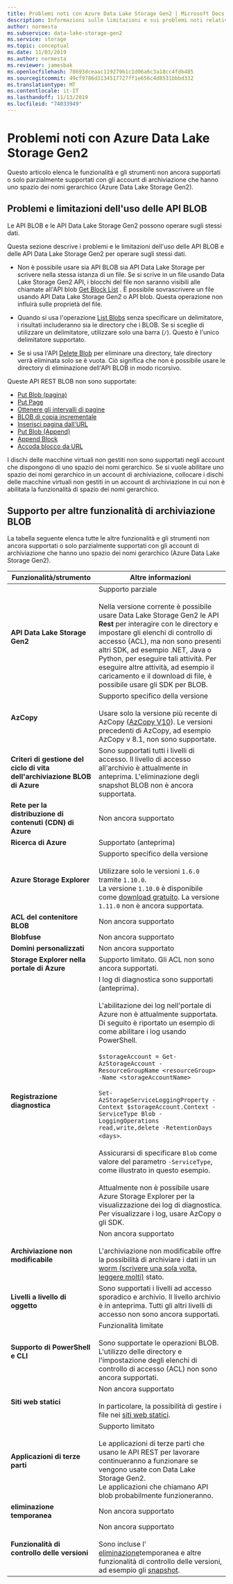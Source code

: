 ```yaml
---
title: Problemi noti con Azure Data Lake Storage Gen2 | Microsoft Docs
description: Informazioni sulle limitazioni e sui problemi noti relativi ad Azure Data Lake Storage Gen2
author: normesta
ms.subservice: data-lake-storage-gen2
ms.service: storage
ms.topic: conceptual
ms.date: 11/03/2019
ms.author: normesta
ms.reviewer: jamesbak
ms.openlocfilehash: 78693dceaac119279b1c1d06a6c3a18cc4fdb485
ms.sourcegitcommit: 49cf9786d3134517727ff1e656c4d8531bbbd332
ms.translationtype: MT
ms.contentlocale: it-IT
ms.lasthandoff: 11/13/2019
ms.locfileid: "74033949"
---
```

# <a name="known-issues-with-azure-data-lake-storage-gen2"></a>Problemi noti con Azure Data Lake Storage Gen2

Questo articolo elenca le funzionalità e gli strumenti non ancora supportati o solo parzialmente supportati con gli account di archiviazione che hanno uno spazio dei nomi gerarchico (Azure Data Lake Storage Gen2).

<a id="blob-apis-disabled" />

## <a name="issues-and-limitations-with-using-blob-apis"></a>Problemi e limitazioni dell'uso delle API BLOB

Le API BLOB e le API Data Lake Storage Gen2 possono operare sugli stessi dati.

Questa sezione descrive i problemi e le limitazioni dell'uso delle API BLOB e delle API Data Lake Storage Gen2 per operare sugli stessi dati.

* Non è possibile usare sia API BLOB sia API Data Lake Storage per scrivere nella stessa istanza di un file. Se si scrive in un file usando Data Lake Storage Gen2 API, i blocchi del file non saranno visibili alle chiamate all'API blob [Get Block List](https://docs.microsoft.com/rest/api/storageservices/get-block-list) . È possibile sovrascrivere un file usando API Data Lake Storage Gen2 o API blob. Questa operazione non influirà sulle proprietà del file.

* Quando si usa l'operazione [List Blobs](https://docs.microsoft.com/rest/api/storageservices/list-blobs) senza specificare un delimitatore, i risultati includeranno sia le directory che i BLOB. Se si sceglie di utilizzare un delimitatore, utilizzare solo una barra (`/`). Questo è l'unico delimitatore supportato.

* Se si usa l'API [Delete Blob](https://docs.microsoft.com/rest/api/storageservices/delete-blob) per eliminare una directory, tale directory verrà eliminata solo se è vuota. Ciò significa che non è possibile usare le directory di eliminazione dell'API BLOB in modo ricorsivo.

Queste API REST BLOB non sono supportate:

* [Put Blob (pagina)](https://docs.microsoft.com/rest/api/storageservices/put-blob)
* [Put Page](https://docs.microsoft.com/rest/api/storageservices/put-page)
* [Ottenere gli intervalli di pagine](https://docs.microsoft.com/rest/api/storageservices/get-page-ranges)
* [BLOB di copia incrementale](https://docs.microsoft.com/rest/api/storageservices/incremental-copy-blob)
* [Inserisci pagina dall'URL](https://docs.microsoft.com/rest/api/storageservices/put-page-from-url)
* [Put Blob (Append)](https://docs.microsoft.com/rest/api/storageservices/put-blob)
* [Append Block](https://docs.microsoft.com/rest/api/storageservices/append-block)
* [Accoda blocco da URL](https://docs.microsoft.com/rest/api/storageservices/append-block-from-url)

I dischi delle macchine virtuali non gestiti non sono supportati negli account che dispongono di uno spazio dei nomi gerarchico. Se si vuole abilitare uno spazio dei nomi gerarchico in un account di archiviazione, collocare i dischi delle macchine virtuali non gestiti in un account di archiviazione in cui non è abilitata la funzionalità di spazio dei nomi gerarchico.

## <a name="support-for-other-blob-storage-features"></a>Supporto per altre funzionalità di archiviazione BLOB

La tabella seguente elenca tutte le altre funzionalità e gli strumenti non ancora supportati o solo parzialmente supportati con gli account di archiviazione che hanno uno spazio dei nomi gerarchico (Azure Data Lake Storage Gen2).

| Funzionalità/strumento    | Altre informazioni    |
|--------|-----------|
| **API Data Lake Storage Gen2** | Supporto parziale <br><br>Nella versione corrente è possibile usare Data Lake Storage Gen2 le API **Rest** per interagire con le directory e impostare gli elenchi di controllo di accesso (ACL), ma non sono presenti altri SDK, ad esempio .NET, Java o Python, per eseguire tali attività. Per eseguire altre attività, ad esempio il caricamento e il download di file, è possibile usare gli SDK per BLOB.  |
| **AzCopy** | Supporto specifico della versione <br><br>Usare solo la versione più recente di AzCopy ([AzCopy V10](https://docs.microsoft.com/azure/storage/common/storage-use-azcopy-v10?toc=%2fazure%2fstorage%2ftables%2ftoc.json)). Le versioni precedenti di AzCopy, ad esempio AzCopy v 8.1, non sono supportate.|
| **Criteri di gestione del ciclo di vita dell'archiviazione BLOB di Azure** | Sono supportati tutti i livelli di accesso. Il livello di accesso all'archivio è attualmente in anteprima. L'eliminazione degli snapshot BLOB non è ancora supportata. |
| **Rete per la distribuzione di contenuti (CDN) di Azure** | Non ancora supportato|
| **Ricerca di Azure** |Supportato (anteprima)|
| **Azure Storage Explorer** | Supporto specifico della versione <br><br>Utilizzare solo le versioni `1.6.0` tramite `1.10.0`. <br> La versione `1.10.0` è disponibile come [download gratuito](https://docs.microsoft.com/azure/vs-azure-tools-storage-explorer-relnotes). La versione `1.11.0` non è ancora supportata.|
| **ACL del contenitore BLOB** |Non ancora supportato|
| **Blobfuse** |Non ancora supportato|
| **Domini personalizzati** |Non ancora supportato|
| **Storage Explorer nella portale di Azure** | Supporto limitato. Gli ACL non sono ancora supportati. |
| **Registrazione diagnostica** |I log di diagnostica sono supportati (anteprima).<br><br>L'abilitazione dei log nell'portale di Azure non è attualmente supportata. Di seguito è riportato un esempio di come abilitare i log usando PowerShell. <br><br>`$storageAccount = Get-AzStorageAccount -ResourceGroupName <resourceGroup> -Name <storageAccountName>`<br><br>`Set-AzStorageServiceLoggingProperty -Context $storageAccount.Context -ServiceType Blob -LoggingOperations read,write,delete -RetentionDays <days>`. <br><br>Assicurarsi di specificare `Blob` come valore del parametro `-ServiceType`, come illustrato in questo esempio. <br><br>Attualmente non è possibile usare Azure Storage Explorer per la visualizzazione dei log di diagnostica. Per visualizzare i log, usare AzCopy o gli SDK.
| **Archiviazione non modificabile** |Non ancora supportato <br><br>L'archiviazione non modificabile offre la possibilità di archiviare i dati in un [worm (scrivere una sola volta, leggere molti)](https://docs.microsoft.com/azure/storage/blobs/storage-blob-immutable-storage) stato.|
| **Livelli a livello di oggetto** |Sono supportati i livelli ad accesso sporadico e archivio. Il livello archivio è in anteprima. Tutti gli altri livelli di accesso non sono ancora supportati.|
| **Supporto di PowerShell e CLI** | Funzionalità limitate <br><br>Sono supportate le operazioni BLOB. L'utilizzo delle directory e l'impostazione degli elenchi di controllo di accesso (ACL) non sono ancora supportati. |
| **Siti web statici** |Non ancora supportato <br><br>In particolare, la possibilità di gestire i file nei [siti web statici](https://docs.microsoft.com/azure/storage/blobs/storage-blob-static-website).|
| **Applicazioni di terze parti** | Supporto limitato <br><br>Le applicazioni di terze parti che usano le API REST per lavorare continueranno a funzionare se vengono usate con Data Lake Storage Gen2. <br>Le applicazioni che chiamano API blob probabilmente funzioneranno.|
|**eliminazione temporanea** |Non ancora supportato|
| **Funzionalità di controllo delle versioni** |Non ancora supportato <br><br>Sono incluse l' [eliminazione](https://docs.microsoft.com/azure/storage/blobs/storage-blob-soft-delete)temporanea e altre funzionalità di controllo delle versioni, ad esempio gli [snapshot](https://docs.microsoft.com/rest/api/storageservices/creating-a-snapshot-of-a-blob).|


